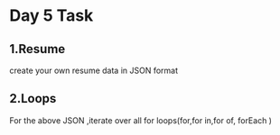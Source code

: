 # Day 5 Task
## **1.Resume**
create your own resume data in JSON format

## **2.Loops**
For the above JSON ,iterate over all for loops(for,for in,for of, forEach )
